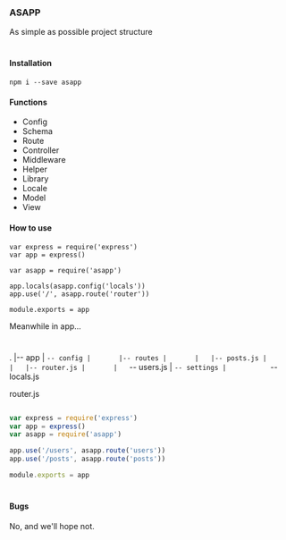 ### ASAPP

As simple as possible project structure

#

#### Installation

```
npm i --save asapp
```

#### Functions

* Config
* Schema
* Route
* Controller
* Middleware
* Helper
* Library
* Locale
* Model
* View

#### How to use

```
var express = require('express')
var app = express()

var asapp = require('asapp')

app.locals(asapp.config('locals'))
app.use('/', asapp.route('router'))

module.exports = app

```

Meanwhile in app...

#

.
|-- app
|   `-- config
|       |-- routes
|       |   |-- posts.js
|       |   |-- router.js
|       |   `-- users.js
|       `-- settings
|           `-- locals.js



router.js
```js

var express = require('express')
var app = express()
var asapp = require('asapp')

app.use('/users', asapp.route('users'))
app.use('/posts', asapp.route('posts'))

module.exports = app

```

#

#### Bugs
No, and we'll hope not.

